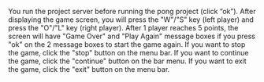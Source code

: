 You run the project server before running the pong project (click “ok”).
After displaying the game screen, you will press the "W"/"S" key (left player) and press the "O"/"L" key (right player).
After 1 player reaches 5 points, the screen will have "Game Over" and "Play Again" message boxes if you press "ok" on the 2 message boxes to start the game again.
If you want to stop the game, click the "stop" button on the menu bar.
If you want to continue the game, click the "continue" button on the bar menu.
If you want to exit the game, click the "exit" button on the menu bar.
